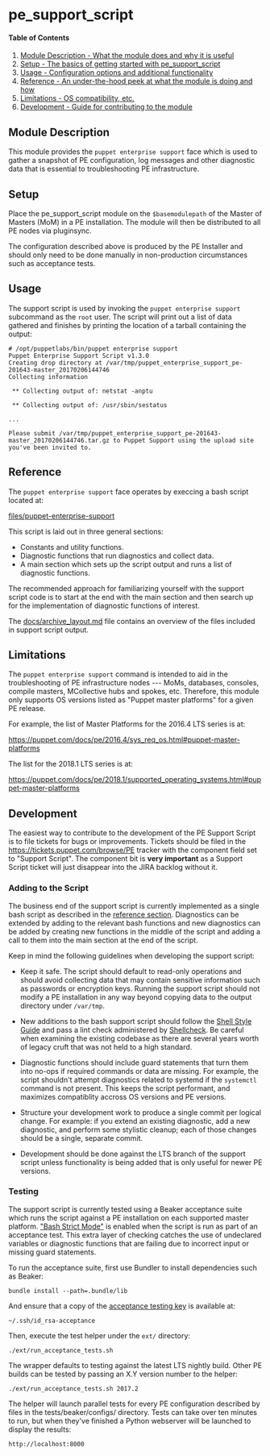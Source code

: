 # pe_support_script

#### Table of Contents

1. [Module Description - What the module does and why it is useful](#module-description)
2. [Setup - The basics of getting started with pe_support_script](#setup)
3. [Usage - Configuration options and additional functionality](#usage)
4. [Reference - An under-the-hood peek at what the module is doing and how](#reference)
5. [Limitations - OS compatibility, etc.](#limitations)
6. [Development - Guide for contributing to the module](#development)


## Module Description

This module provides the `puppet enterprise support` face which is used
to gather a snapshot of PE configuration, log messages and other diagnostic
data that is essential to troubleshooting PE infrastructure.


## Setup

Place the pe_support_script module on the `$basemodulepath` of the
Master of Masters (MoM) in a PE installation. The module will then
be distributed to all PE nodes via pluginsync.

The configuration described above is produced by the PE Installer and
should only need to be done manually in non-production circumstances
such as acceptance tests.


## Usage

The support script is used by invoking the `puppet enterprise support`
subcommand as the `root` user. The script will print out a list of
data gathered and finishes by printing the location of a tarball
containing the output:

```
# /opt/puppetlabs/bin/puppet enterprise support
Puppet Enterprise Support Script v1.3.0
Creating drop directory at /var/tmp/puppet_enterprise_support_pe-201643-master_20170206144746
Collecting information

 ** Collecting output of: netstat -anptu

 ** Collecting output of: /usr/sbin/sestatus

...

Please submit /var/tmp/puppet_enterprise_support_pe-201643-master_20170206144746.tar.gz to Puppet Support using the upload site you've been invited to.
```


## Reference

The `puppet enterprise support` face operates by execcing a bash script
located at:

 [files/puppet-enterprise-support](files/puppet-enterprise-support)

This script is laid out in three general sections:

  - Constants and utility functions.
  - Diagnostic functions that run diagnostics and collect data.
  - A main section which sets up the script output and runs a
    list of diagnostic functions.

The recommended approach for familiarizing yourself with the support
script code is to start at the end with the main section and then
search up for the implementation of diagnostic functions of interest.

The [docs/archive_layout.md](docs/archive_layout.md) file contains
an overview of the files included in support script output.


## Limitations

The `puppet enterprise support` command is intended to aid in the
troubleshooting of PE infrastructure nodes --- MoMs, databases, consoles,
compile masters, MCollective hubs and spokes, etc. Therefore, this module
only supports OS versions listed as "Puppet master platforms" for a
given PE release.

For example, the list of Master Platforms for the 2016.4 LTS series is at:

https://puppet.com/docs/pe/2016.4/sys_req_os.html#puppet-master-platforms

The list for the 2018.1 LTS series is at:

https://puppet.com/docs/pe/2018.1/supported_operating_systems.html#puppet-master-platforms

## Development

The easiest way to contribute to the development of the PE Support Script
is to file tickets for bugs or improvements. Tickets should be filed
in the https://tickets.puppet.com/browse/PE tracker with the component
field set to "Support Script". The component bit is **very important** as
a Support Script ticket will just disappear into the JIRA backlog without it.

### Adding to the Script

The business end of the support script is currently implemented as a single
bash script as described in the [reference section](#reference). Diagnostics
can be extended by adding to the relevant bash functions and new diagnostics
can be added by creating new functions in the middle of the script and
adding a call to them into the main section at the end of the script.

Keep in mind the following guidelines when developing the support script:

  - Keep it safe. The script should default to read-only operations and
    should avoid collecting data that may contain sensitive information
    such as passwords or encryption keys. Running the support script
    should not modify a PE installation in any way beyond copying data
    to the output directory under `/var/tmp`.

  - New additions to the bash support script should follow the
    [Shell Style Guide][shell-guide] and pass a lint check administered by
    [Shellcheck][shellcheck]. Be careful when examining the existing codebase
    as there are several years worth of legacy cruft that was not held to
    a high standard.

  - Diagnostic functions should include guard statements that turn them
    into no-ops if required commands or data are missing. For example, the
    script shouldn't attempt diagnostics related to systemd if the `systemctl`
    command is not present. This keeps the script performant, and maximizes
    compatiblity accross OS versions and PE versions.

  - Structure your development work to produce a single commit per logical
    change. For example: if you extend an existing diagnostic, add a new
    diagnostic, and perform some stylistic cleanup; each of those changes
    should be a single, separate commit.

  - Development should be done against the LTS branch of the support script
    unless functionality is being added that is only useful for newer PE
    versions.

[shell-guide]: https://google.github.io/styleguide/shell.xml
[shellcheck]: https://www.shellcheck.net/

### Testing

The support script is currently tested using a Beaker acceptance suite
which runs the script against a PE installation on each supported master
platform. ["Bash Strict Mode"][strict-mode] is enabled when the script is
run as part of an acceptance test. This extra layer of checking catches
the use of undeclared variables or diagnostic functions that are failing
due to incorrect input or missing guard statements.

To run the acceptance suite, first use Bundler to install dependencies
such as Beaker:

    bundle install --path=.bundle/lib

And ensure that a copy of the [acceptance testing key][acceptance-key]
is available at:

    ~/.ssh/id_rsa-acceptance

Then, execute the test helper under the `ext/` directory:

    ./ext/run_acceptance_tests.sh

The wrapper defaults to testing against the latest LTS nightly build.
Other PE builds can be tested by passing an X.Y version number to the helper:

    ./ext/run_acceptance_tests.sh 2017.2

The helper will launch parallel tests for every PE configuration described
by files in the tests/beaker/configs/ directory. Tests can take over ten
minutes to run, but when they've finished a Python webserver will be launched
to display the results:

    http://localhost:8000

[strict-mode]: http://redsymbol.net/articles/unofficial-bash-strict-mode/
[acceptance-key]: https://confluence.puppetlabs.com/display/QE/SSH+access+to+vmpooler+VMs
